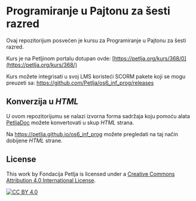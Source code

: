 # Programiranje u Pajtonu za šesti razred

Ovaj repozitorijum posvećen je kursu za Programiranje u Pajtonu za šesti razred. 

Kurs je na Petljinom portalu dotupan ovde: [https://petlja.org/kurs/368/0](https://petlja.org/kurs/368/)

Kurs možete integrisati u svoj LMS koristeći SCORM pakete koji se mogu preuzeti sa: https://github.com/Petlja/os6_inf_prog/releases

## Konverzija u *HTML*

U ovom repozitorijumu se nalazi izvorna forma sadržaja koju pomoću alata [PetljaDoc](https://github.com/Petlja/PetljaDoc) možete konvertovati u skup *HTML* strana.

Na https://petlja.github.io/os6_inf_prog možete pregledati na taj način dobijene *HTML* strane.

## License

This work by Fondacija Petlja is licensed under a
[Creative Commons Attribution 4.0 International License][cc-by].

[![CC BY 4.0][cc-by-image]][cc-by]

[cc-by]: http://creativecommons.org/licenses/by/4.0/
[cc-by-image]: https://i.creativecommons.org/l/by/4.0/88x31.png


